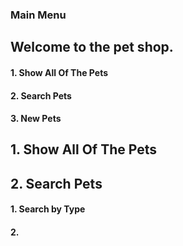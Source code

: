 ### Main Menu

## Welcome to the pet shop.

#### 1. Show All Of The Pets

#### 2. Search Pets

#### 3. New Pets



## 1. Show All Of The Pets

## 2. Search Pets 

#### 1. Search by Type

#### 2. 

